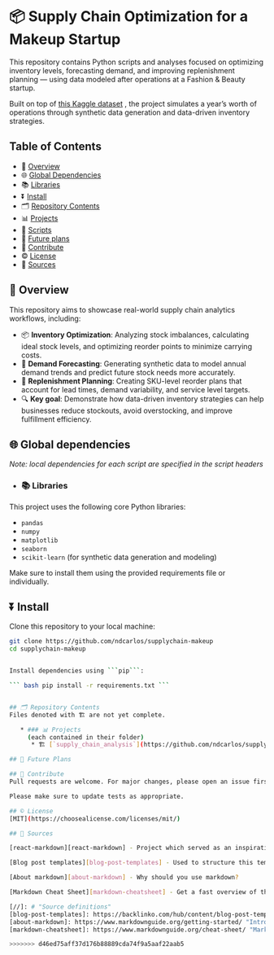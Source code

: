 
# 📦 Supply Chain Optimization for a Makeup Startup

This repository contains Python scripts and analyses focused on optimizing inventory levels, forecasting demand, and improving replenishment planning — using data modeled after operations at a Fashion & Beauty startup.

Built on top of [this Kaggle dataset](https://www.kaggle.com/datasets/harshsingh2209/supply-chain-analysis) , the project simulates a year’s worth of operations through synthetic data generation and data-driven inventory strategies.
## Table of Contents

*   🙋 [Overview](#overview)
*   🌐 [Global Dependencies](#global-dependencies)
   *   📚 [Libraries](#libraries)
*   ⏬ [Install](#install)
*   🗂️ [Repository Contents](#repository-contents)
   *   📊 [Projects](#projects)
   *   📝 [Scripts](#scripts)
*   🔮 [Future plans](#future-plans)
*   🤝 [Contribute](#contribute)
*   ©️ [License](#license)
*   🔌 [Sources](#sources)

## 🙋 Overview
This repository aims to showcase real-world supply chain analytics workflows, including:

* 📦 **Inventory Optimization**: Analyzing stock imbalances, calculating ideal stock levels, and optimizing reorder points to minimize carrying costs.
* 🔮 **Demand Forecasting**: Generating synthetic data to model annual demand trends and predict future stock needs more accurately.
* 🔁 **Replenishment Planning**: Creating SKU-level reorder plans that account for lead times, demand variability, and service level targets.
* 🔍 **Key goal**: Demonstrate how data-driven inventory strategies can help businesses reduce stockouts, avoid overstocking, and improve fulfillment efficiency.

## 🌐 Global dependencies
_Note: local dependencies for each script are specified in the script headers_
   * ### 📚 Libraries
This project uses the following core Python libraries:
* ```pandas```
* ```numpy```
* ```matplotlib```
* ```seaborn```
* ```scikit-learn``` (for synthetic data generation and modeling)

Make sure to install them using the provided requirements file or individually.

## ⏬ Install
Clone this repository to your local machine:

```bash
git clone https://github.com/ndcarlos/supplychain-makeup
cd supplychain-makeup


Install dependencies using ```pip```:

``` bash pip install -r requirements.txt ```


## 🗂️ Repository Contents
Files denoted with 🏗️ are not yet complete.

   * ### 📊 Projects
     (each contained in their folder)
      * 🏗️ [`supply_chain_analysis`](https://github.com/ndcarlos/supplychain-makeup/tree/main/supply_chain_analysis)

## 🔮 Future Plans

## 🤝 Contribute
Pull requests are welcome. For major changes, please open an issue first to discuss what you would like to change.

Please make sure to update tests as appropriate.

## ©️ License
[MIT](https://choosealicense.com/licenses/mit/)

## 🔌 Sources

[react-markdown][react-markdown] - Project which served as an inspiration for this README

[Blog post templates][blog-post-templates] - Used to structure this template as an easy-to-read blog post

[About markdown][about-markdown] - Why should you use markdown?

[Markdown Cheat Sheet][markdown-cheatsheet] - Get a fast overview of the syntax

[//]: # "Source definitions"
[blog-post-templates]: https://backlinko.com/hub/content/blog-post-templates "Backlinko blog post templates"
[about-markdown]: https://www.markdownguide.org/getting-started/ "Introduction to markdown"
[markdown-cheatsheet]: https://www.markdownguide.org/cheat-sheet/ "Markdown Cheat Sheet"

>>>>>>> d46ed75aff37d176b88889cda74f9a5aaf22aab5
